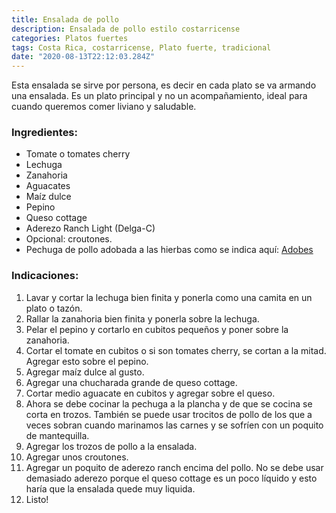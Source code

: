 ```yaml
---
title: Ensalada de pollo
description: Ensalada de pollo estilo costarricense
categories: Platos fuertes
tags: Costa Rica, costarricense, Plato fuerte, tradicional
date: "2020-08-13T22:12:03.284Z"
---
```


Esta ensalada se sirve por persona, es decir en cada plato se va armando una ensalada. Es un plato principal y no un acompañamiento, ideal para cuando queremos comer liviano y saludable.

### Ingredientes:
- Tomate o tomates cherry
- Lechuga
- Zanahoria
- Aguacates
- Maíz dulce
- Pepino
- Queso cottage
- Aderezo Ranch Light (Delga-C)
- Opcional: croutones.
- Pechuga de pollo adobada a las hierbas como se indica aquí: [Adobes](/Adobes/Adobes/)

### Indicaciones:

1. Lavar y cortar la lechuga bien finita y ponerla como una camita en un plato o tazón.
2. Rallar la zanahoria bien finita y ponerla sobre la lechuga.
3. Pelar el pepino y cortarlo en cubitos pequeños y poner sobre la zanahoria.
4. Cortar el tomate en cubitos o si son tomates cherry, se cortan a la mitad. Agregar esto sobre el pepino.
5. Agregar maíz dulce al gusto.
6. Agregar una chucharada grande de queso cottage.
7. Cortar medio aguacate en cubitos y agregar sobre el queso.
8. Ahora se debe cocinar la pechuga a la plancha y de que se cocina se corta en trozos. También se puede usar trocitos de pollo de los que a veces sobran cuando marinamos las carnes y se sofríen con un poquito de mantequilla.
9. Agregar los trozos de pollo a la ensalada.
10. Agregar unos croutones.
11. Agregar un poquito de aderezo ranch encima del pollo. No se debe usar demasiado aderezo porque el queso cottage es un poco líquido y esto haría que la ensalada quede muy liquida.
12. Listo!